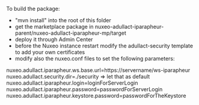 To build the package:
- "mvn install" into the root of this folder
- get the marketplace package in nuxeo-adullact-iparapheur-parent/nuxeo-adullact-iparapheur-mp/target
- deploy it through Admin Center
- before the Nuxeo instance restart modify the adullact-security template to add your own certificates
- modify also the nuxeo.conf files to set the following parameters:

nuxeo.adullact.iparapheur.ws.base.url=https://servername/ws-iparapheur
nuxeo.adullact.security.dir=./security  => let that as default
nuxeo.adullact.iparapheur.login=loginForServerLogin
nuxeo.adullact.iparapheur.password=passwordForServerLogin
nuxeo.adullact.iparapheur.keystore.password=passwordForTheKeystore

